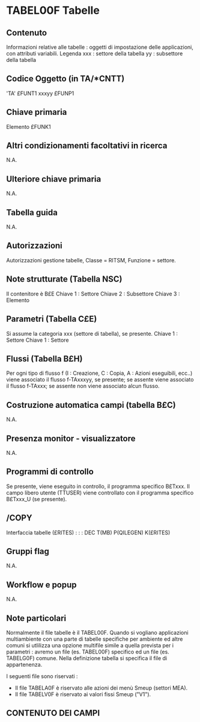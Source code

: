 # TABEL00F  Tabelle
## Contenuto
Informazioni relative alle tabelle :  oggetti di impostazione delle applicazioni, con attributi variabili.
Legenda
xxx :  settore della tabella
yy :   subsettore della tabella

## Codice Oggetto (in TA/\*CNTT)
'TA'                               £FUNT1
xxxyy                              £FUNP1

## Chiave primaria
Elemento                           £FUNK1

## Altri condizionamenti facoltativi in ricerca
N.A.


## Ulteriore chiave primaria
N.A.

## Tabella guida
N.A.

## Autorizzazioni
Autorizzazioni gestione tabelle,  Classe = RITSM, Funzione = settore.

## Note strutturate (Tabella NSC)
Il contenitore è B£E
Chiave 1  :  Settore
Chiave 2  :  Subsettore
Chiave 3  :  Elemento

## Parametri (Tabella C£E)
Si assume la categoria xxx (settore di tabella), se presente.
Chiave 1  :  Settore
Chiave 1  :  Settore

## Flussi (Tabella B£H)
Per ogni tipo di flusso f (I : Creazione, C : Copia, A : Azioni eseguibili, ecc..) viene associato il flusso f-TAxxxyy, se presente; se assente viene associato il flusso f-TAxxx; se assente non viene associato alcun flusso.

## Costruzione automatica campi (tabella B£C)
N.A.

## Presenza monitor - visualizzatore
N.A.

## Programmi di controllo
Se presente, viene eseguito in controllo, il programma specifico  B£Txxx.
Il campo libero utente (TTUSER) viene controllato con il programma specifico B£Txxx_U (se presente).

## /COPY
Interfaccia tabelle (£RITES) : 
 :  : DEC T(MB) P(QILEGEN) K(£RITES)

## Gruppi flag
N.A.

## Workflow e popup
N.A.

## Note particolari
Normalmente il file tabelle è il TABEL00F. Quando si vogliano applicazioni multiambiente con una parte di tabelle specifiche per ambiente ed altre comuni si utlilizza una opzione multifile simile a quella prevista per i parametri :  avremo un file (es. TABEL00F) specifico ed un file (es. TABELG0F) comune. Nella definizione tabella si specifica il file di appartenenza.

I seguenti file sono riservati : 
- Il file TABELA0F è riservato alle azioni dei menù Smeup (settori MEA).
- Il file TABELV0F è riservato ai valori fissi Smeup ("V1").

## CONTENUTO DEI CAMPI
